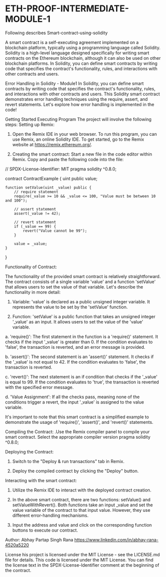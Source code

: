 # ETH-PROOF-INTERMEDIATE-MODULE-1
Following describes Smart-contract-using-solidity

A smart contract is a self-executing agreement implemented on a blockchain platform, typically using a programming language called Solidity. Solidity is a high-level language designed specifically for writing smart contracts on the Ethereum blockchain, although it can also be used on other blockchain platforms. In Solidity, you can define smart contracts by writing code that specifies the contract's functionality, rules, and interactions with other contracts and users.

Error Handling in Solidity - Module1
In Solidity, you can define smart contracts by writing code that specifies the contract's functionality, rules, and interactions with other contracts and users. This Solidity smart contract demonstrates error handling techniques using the require, assert, and revert statements. Let's explore how error handling is implemented in the code!

Getting Started
Executing Program
The project will involve the following steps:
Setting up Remix:
1. Open the Remix IDE in your web browser. To run this program, you can use Remix, an online Solidity IDE. To get started, go to the Remix website at https://remix.ethereum.org/.

2. Creating the smart contract: Start a new file in the code editor within Remix. Copy and paste the following code into the file:

// SPDX-License-Identifier: MIT
pragma solidity ^0.8.0;

contract ContractExample {
    uint public value;

    function setValue(uint _value) public {
        // require statement
        require(_value >= 10 && _value <= 100, "Value must be between 10 and 100");

        // assert statement
        assert(_value != 42);

        // revert statement
        if (_value == 99) {
            revert("Value cannot be 99");
        }

        value = _value;
    }
}



Functionality of Contract: 

The functionality of the provided smart contract is relatively straightforward. The contract consists of a single variable 'value' and a function 'setValue' that allows users to set the value of that variable. Let's describe the functionality in more detail:

1. Variable: 'value' is declared as a public unsigned integer variable. It represents the value to be set by the 'setValue' function.

2. Function: 'setValue' is a public function that takes an unsigned integer '_value' as an input. It allows users to set the value of the 'value' variable.

a. 'require()': The first statement in the function is a 'require()' statement. It checks if the input '_value' is greater than 0. If the condition evaluates to 'false', the transaction is reverted, and an error message is provided.

b. 'assert()': The second statement is an 'assert()' statement. It checks if the '_value' is not equal to 42. If the condition evaluates to 'false', the transaction is reverted.

c. 'revert()': The next statement is an if condition that checks if the '_value' is equal to 99. If the condition evaluates to 'true', the transaction is reverted with the specified error message.

d. 'Value Assignment': If all the checks pass, meaning none of the conditions trigger a revert, the input '_value' is assigned to the value variable.

It's important to note that this smart contract is a simplified example to demonstrate the usage of 'require()', 'assert()', and 'revert()' statements. 

Compiling the Contract:
.Use the Remix compiler panel to compile your smart contract. Select the appropriate compiler version pragma solidity ^0.8.0;

Deploying the Contract:
1. Switch to the "Deploy & run transactions" tab in Remix.

2. Deploy the compiled contract by clicking the "Deploy" button.

Interacting with the smart contract:
1. Utilize the Remix IDE to interact with the deployed contract creation.

2. In the above smart contract, there are two functions: setValue() and setValueWithRevert(). Both functions take an input _value and set the value variable of the contract to that input value. However, they use different error-handling mechanisms.

3. Input the address and value and click on the corresponding function buttons to execute our contract.

Author: Abhay Partap Singh Rana 
https://www.linkedin.com/in/abhay-rana-4520a5220

License
his project is licensed under the MIT License - see the LICENSE.md file for details. This code is licensed under the MIT License. You can find the license text in the SPDX-License-Identifier comment at the beginning of the contract.
